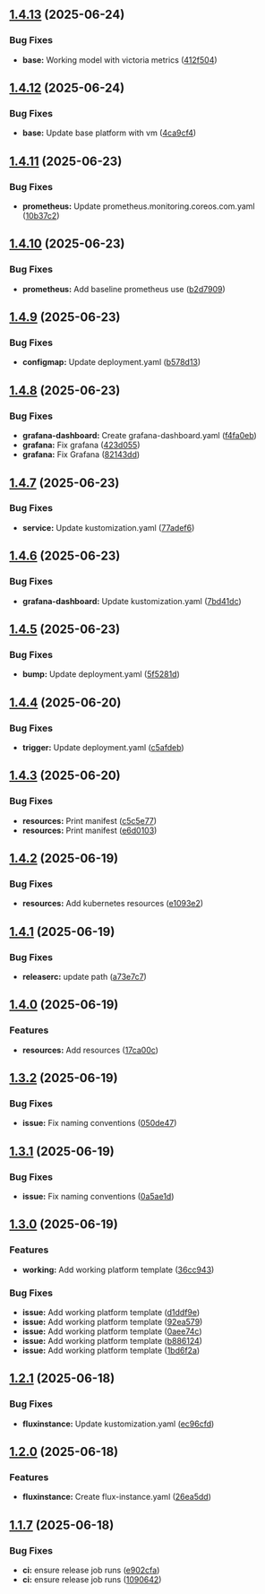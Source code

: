 ## [1.4.13](https://github.com/containerly/platform/compare/v1.4.12...v1.4.13) (2025-06-24)

### Bug Fixes

* **base:** Working model with victoria metrics ([412f504](https://github.com/containerly/platform/commit/412f5047fee1a3b7aee3600f5e0e81f2a2c9d7e3))

## [1.4.12](https://github.com/containerly/platform/compare/v1.4.11...v1.4.12) (2025-06-24)

### Bug Fixes

* **base:** Update base platform with vm ([4ca9cf4](https://github.com/containerly/platform/commit/4ca9cf41343007fd3fbd9bcd6b1afd2c4f39ee69))

## [1.4.11](https://github.com/containerly/platform/compare/v1.4.10...v1.4.11) (2025-06-23)

### Bug Fixes

* **prometheus:** Update prometheus.monitoring.coreos.com.yaml ([10b37c2](https://github.com/containerly/platform/commit/10b37c2d1179188b665d7b5c0186cfab90b94e03))

## [1.4.10](https://github.com/containerly/platform/compare/v1.4.9...v1.4.10) (2025-06-23)

### Bug Fixes

* **prometheus:** Add baseline prometheus use ([b2d7909](https://github.com/containerly/platform/commit/b2d7909ec3b39e09a1ca3bd864f10411fdd064bd))

## [1.4.9](https://github.com/containerly/platform/compare/v1.4.8...v1.4.9) (2025-06-23)

### Bug Fixes

* **configmap:** Update deployment.yaml ([b578d13](https://github.com/containerly/platform/commit/b578d13035eecd1d600ba3327e645cac8acb4342))

## [1.4.8](https://github.com/containerly/platform/compare/v1.4.7...v1.4.8) (2025-06-23)

### Bug Fixes

* **grafana-dashboard:** Create grafana-dashboard.yaml ([f4fa0eb](https://github.com/containerly/platform/commit/f4fa0ebe902ed02ad93a1db8848b68ddbc3c018b))
* **grafana:** Fix grafana ([423d055](https://github.com/containerly/platform/commit/423d055669170a5da9f9d33eb5ad1988463cc296))
* **grafana:** Fix Grafana ([82143dd](https://github.com/containerly/platform/commit/82143dd934fc3ec941776cf926d3343ac383fa47))

## [1.4.7](https://github.com/containerly/platform/compare/v1.4.6...v1.4.7) (2025-06-23)

### Bug Fixes

* **service:** Update kustomization.yaml ([77adef6](https://github.com/containerly/platform/commit/77adef673b4244b7075ef90a10553224491e5d64))

## [1.4.6](https://github.com/containerly/platform/compare/v1.4.5...v1.4.6) (2025-06-23)

### Bug Fixes

* **grafana-dashboard:** Update kustomization.yaml ([7bd41dc](https://github.com/containerly/platform/commit/7bd41dc17f3648c899a33761699c013a0ad9e918))

## [1.4.5](https://github.com/containerly/platform/compare/v1.4.4...v1.4.5) (2025-06-23)

### Bug Fixes

* **bump:** Update deployment.yaml ([5f5281d](https://github.com/containerly/platform/commit/5f5281d10b7c0d4abede6915b7a6bde551e457eb))

## [1.4.4](https://github.com/containerly/platform/compare/v1.4.3...v1.4.4) (2025-06-20)

### Bug Fixes

* **trigger:** Update deployment.yaml ([c5afdeb](https://github.com/containerly/platform/commit/c5afdebbb02ae638b845bb142664405ca4094b70))

## [1.4.3](https://github.com/containerly/platform/compare/v1.4.2...v1.4.3) (2025-06-20)

### Bug Fixes

* **resources:** Print manifest ([c5c5e77](https://github.com/containerly/platform/commit/c5c5e77569684d5ec66080102c04ab680af949d0))
* **resources:** Print manifest ([e6d0103](https://github.com/containerly/platform/commit/e6d010339ed3af5efd5d3413597a42c79955f9c3))

## [1.4.2](https://github.com/containerly/platform/compare/v1.4.1...v1.4.2) (2025-06-19)

### Bug Fixes

* **resources:** Add kubernetes resources ([e1093e2](https://github.com/containerly/platform/commit/e1093e281dad750ce18763730a76da902718d557))

## [1.4.1](https://github.com/containerly/platform/compare/v1.4.0...v1.4.1) (2025-06-19)

### Bug Fixes

* **releaserc:** update path ([a73e7c7](https://github.com/containerly/platform/commit/a73e7c7c03c3808e14ddcfc9386bcb10b8671886))

## [1.4.0](https://github.com/containerly/platform/compare/v1.3.2...v1.4.0) (2025-06-19)

### Features

* **resources:** Add resources ([17ca00c](https://github.com/containerly/platform/commit/17ca00cd8d6f35475827e432b6d9da8d7828f184))

## [1.3.2](https://github.com/containerly/platform/compare/v1.3.1...v1.3.2) (2025-06-19)

### Bug Fixes

* **issue:** Fix naming conventions ([050de47](https://github.com/containerly/platform/commit/050de472212c9fc646372ec709622fc2a48ae0da))

## [1.3.1](https://github.com/containerly/platform/compare/v1.3.0...v1.3.1) (2025-06-19)

### Bug Fixes

* **issue:** Fix naming conventions ([0a5ae1d](https://github.com/containerly/platform/commit/0a5ae1ddbf6a8a4cc5bb78ca883ce3fbcb1a19a8))

## [1.3.0](https://github.com/containerly/platform/compare/v1.2.1...v1.3.0) (2025-06-19)

### Features

* **working:** Add working platform template ([36cc943](https://github.com/containerly/platform/commit/36cc9436a07750adf3099081099b3548c6b2ea99))

### Bug Fixes

* **issue:** Add working platform template ([d1ddf9e](https://github.com/containerly/platform/commit/d1ddf9e97c4d0a0efddb9e48da93920105c867c0))
* **issue:** Add working platform template ([92ea579](https://github.com/containerly/platform/commit/92ea5798a4eee156878bab773ef6088b884c9086))
* **issue:** Add working platform template ([0aee74c](https://github.com/containerly/platform/commit/0aee74cd5098484904c9b5b185d58b530920a4f1))
* **issue:** Add working platform template ([b886124](https://github.com/containerly/platform/commit/b886124f30902f33fe9ddf7e41af5dc0a9f9de70))
* **issue:** Add working platform template ([1bd6f2a](https://github.com/containerly/platform/commit/1bd6f2acaae93656945f252cc9c9be31e3e6e2db))

## [1.2.1](https://github.com/containerly/platform/compare/v1.2.0...v1.2.1) (2025-06-18)

### Bug Fixes

* **fluxinstance:** Update kustomization.yaml ([ec96cfd](https://github.com/containerly/platform/commit/ec96cfd7ca0467753167d8780d3b4aa87f514f89))

## [1.2.0](https://github.com/containerly/platform/compare/v1.1.7...v1.2.0) (2025-06-18)

### Features

* **fluxinstance:** Create flux-instance.yaml ([26ea5dd](https://github.com/containerly/platform/commit/26ea5dd6a6c4c328681c62c94e9340463e700693))

## [1.1.7](https://github.com/containerly/platform/compare/v1.1.6...v1.1.7) (2025-06-18)

### Bug Fixes

* **ci:** ensure release job runs ([e902cfa](https://github.com/containerly/platform/commit/e902cfab07224980a2a0b1b5636bda8dcba1bab4))
* **ci:** ensure release job runs ([1090642](https://github.com/containerly/platform/commit/10906427a58d371dd3bbc3c9e4a4ae89d4c0d14b))
